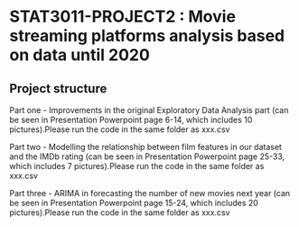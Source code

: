 # STAT3011-PROJECT2 : Movie streaming platforms analysis based on data until 2020

## Project structure

Part one - Improvements in the original Exploratory Data Analysis part (can be seen in Presentation Powerpoint page 6-14, which includes 10 pictures).Please run the code in the same folder as xxx.csv

Part two - Modelling the relationship between film features in our dataset and the IMDb rating (can be seen in Presentation Powerpoint page 25-33, which includes 7 pictures).Please run the code in the same folder as xxx.csv

Part three - ARIMA in forecasting the number of new movies next year (can be seen in Presentation Powerpoint page 15-24, which includes 20 pictures).Please run the code in the same folder as xxx.csv
